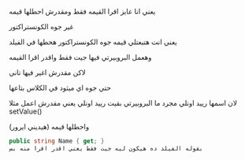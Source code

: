 يعني انا عايز اقرا القيمه فقط ومقدرش احطلها قيمه

غير جوه الكونستراكتور

يعني انت هتبعتلي قيمه جوه الكونستراكتور هحطها في الفيلد

وهعمل البروبيرتي فيها جيت فقط واقدر اقرا القيمه

لاكن مقدرش اغير فيها تاني

حتي جوه اي ميثود في الكلاس بتاعها

لان اسمها رييد اونلي مجرد ما البروبيرتي بقيت رييد اونلي يعني مقدرش اعمل مثلا setValue()

واحطلها قيمه (هيديني ايرور)

```C#
public string Name { get; }
بقوله الفيلد ده هيكون ليه جيت فقط يعني اقدر اقرا منه بس      
```